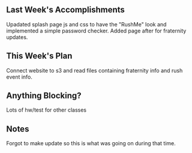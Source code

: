 ## Last Week's Accomplishments
Upadated splash page js and css to have the "RushMe" look and
implemented a simple password checker. Added page after for fraternity updates.

## This Week's Plan
Connect website to s3 and read files containing fraternity info and rush event info.

## Anything Blocking?
Lots of hw/test for other classes

## Notes
Forgot to make update so this is what was going
on during that time.
